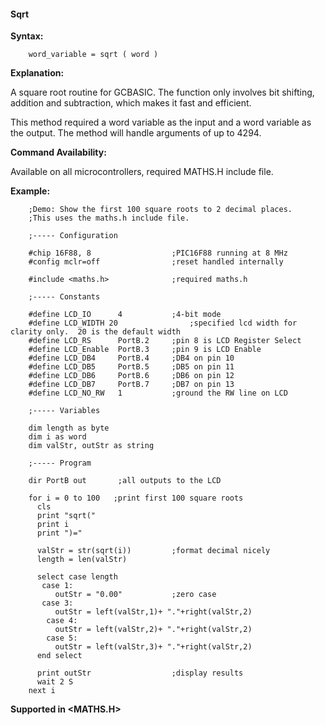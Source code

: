 <div class="section">

<div class="titlepage">

<div>

<div>

#### <span id="sqrt"></span>Sqrt

</div>

</div>

</div>

<span class="strong">**Syntax:**</span>

``` screen
    word_variable = sqrt ( word )
```

<span class="strong">**Explanation:**</span>

A square root routine for GCBASIC. The function only involves bit
shifting, addition and subtraction, which makes it fast and efficient.

This method required a word variable as the input and a word variable as
the output. The method will handle arguments of up to 4294.

<span class="strong">**Command Availability:**</span>

Available on all microcontrollers, required MATHS.H include file.

<span class="strong">**Example:**</span>

``` screen
    ;Demo: Show the first 100 square roots to 2 decimal places.
    ;This uses the maths.h include file.

    ;----- Configuration

    #chip 16F88, 8                  ;PIC16F88 running at 8 MHz
    #config mclr=off                ;reset handled internally

    #include <maths.h>              ;required maths.h

    ;----- Constants

    #define LCD_IO      4           ;4-bit mode
    #define LCD_WIDTH 20                ;specified lcd width for clarity only.  20 is the default width
    #define LCD_RS      PortB.2     ;pin 8 is LCD Register Select
    #define LCD_Enable  PortB.3     ;pin 9 is LCD Enable
    #define LCD_DB4     PortB.4     ;DB4 on pin 10
    #define LCD_DB5     PortB.5     ;DB5 on pin 11
    #define LCD_DB6     PortB.6     ;DB6 on pin 12
    #define LCD_DB7     PortB.7     ;DB7 on pin 13
    #define LCD_NO_RW   1           ;ground the RW line on LCD

    ;----- Variables

    dim length as byte
    dim i as word
    dim valStr, outStr as string

    ;----- Program

    dir PortB out       ;all outputs to the LCD

    for i = 0 to 100   ;print first 100 square roots
      cls
      print "sqrt("
      print i
      print ")="

      valStr = str(sqrt(i))         ;format decimal nicely
      length = len(valStr)

      select case length
       case 1:
          outStr = "0.00"           ;zero case
       case 3:
          outStr = left(valStr,1)+ "."+right(valStr,2)
        case 4:
          outStr = left(valStr,2)+ "."+right(valStr,2)
        case 5:
          outStr = left(valStr,3)+ "."+right(valStr,2)
      end select

      print outStr                  ;display results
      wait 2 S
    next i
```

<span class="strong">**Supported in &lt;MATHS.H&gt;**</span>

</div>
